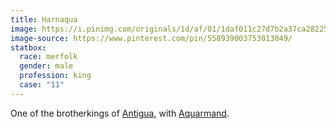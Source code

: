```yaml
---
title: Harnaqua
image: https://i.pinimg.com/originals/1d/af/01/1daf011c27d7b2a37ca28225d8a0f950.jpg
image-source: https://www.pinterest.com/pin/558939003753013049/
statbox:
  race: merfolk
  gender: male
  profession: king
  case: "11"
---
```


One of the brotherkings of [Antigua](../locales/antigua),
with [Aquarmand](aquarmand).
